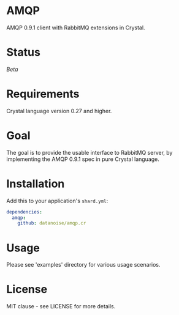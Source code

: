 # AMQP

AMQP 0.9.1 client with RabbitMQ extensions in Crystal.

# Status

*Beta*

# Requirements

Crystal language version 0.27 and higher.

# Goal

The goal is to provide the usable interface to RabbitMQ server, by implementing
the AMQP 0.9.1 spec in pure Crystal language.

# Installation

Add this to your application's `shard.yml`:

```yml
dependencies:
  amqp:
    github: datanoise/amqp.cr
```

# Usage

Please see 'examples' directory for various usage scenarios.

# License

MIT clause - see LICENSE for more details.


